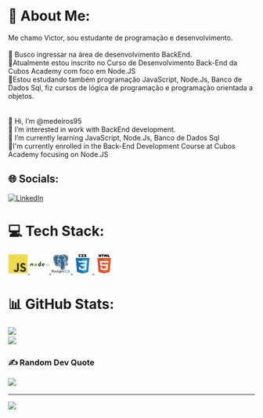 # 💫 About Me:
 Me chamo Victor, sou estudante de programação e desenvolvimento.<br><br>👀 Busco ingressar na área de desenvolvimento BackEnd.<br>🌱Atualmente estou inscrito no Curso de Desenvolvimento Back-End da Cubos Academy com foco em Node.JS<br>🌱Estou estudando também programação JavaScript, Node.Js, Banco de Dados Sql, fiz cursos de lógica de programação e programação orientada a objetos.<br><br><br>👋 Hi, I’m @medeiros95<br>👀 I’m interested in work with BackEnd development.<br>🌱 I’m currently learning JavaScript, Node.Js, Banco de Dados Sql <br>🌱I'm currently enrolled in the Back-End Development Course at Cubos Academy focusing on Node.JS<br>


## 🌐 Socials:
[![LinkedIn](https://img.shields.io/badge/LinkedIn-%230077B5.svg?logo=linkedin&logoColor=white)](https://www.linkedin.com/in/vi-medeiros/) 

# 💻 Tech Stack:

<a href="https://developer.mozilla.org/en-US/docs/Web/JavaScript" target="_blank" rel="noreferrer"> <img src="https://raw.githubusercontent.com/devicons/devicon/master/icons/javascript/javascript-original.svg" alt="javascript" width="40" height="40"/> </a> <a href="https://nodejs.org" target="_blank" rel="noreferrer"> <img src="https://raw.githubusercontent.com/devicons/devicon/master/icons/nodejs/nodejs-original-wordmark.svg" alt="nodejs" width="40" height="40"/> </a>
<a href="https://www.postgresql.org" target="_blank" rel="noreferrer"> <img src="https://raw.githubusercontent.com/devicons/devicon/master/icons/postgresql/postgresql-original-wordmark.svg" alt="postgresql" width="40" height="40"/> </a>
<a href="https://www.w3schools.com/css/" target="_blank" rel="noreferrer"> <img src="https://raw.githubusercontent.com/devicons/devicon/master/icons/css3/css3-original-wordmark.svg" alt="css3" width="40" height="40"/> </a> <a href="https://www.w3.org/html/" target="_blank" rel="noreferrer"> <img src="https://raw.githubusercontent.com/devicons/devicon/master/icons/html5/html5-original-wordmark.svg" alt="html5" width="40" height="40"/> </a> 
# 📊 GitHub Stats:
![](https://github-readme-streak-stats.herokuapp.com/?user=medeiros95&theme=vision-friendly-dark&hide_border=false)<br/>
![](https://github-readme-stats.vercel.app/api/top-langs/?username=medeiros95&theme=vision-friendly-dark&hide_border=false&include_all_commits=true&count_private=true&layout=compact)

### ✍️ Random Dev Quote
![](https://quotes-github-readme.vercel.app/api?type=horizontal&theme=tokyonight)

---
[![](https://visitcount.itsvg.in/api?id=medeiros95&icon=2&color=3)](https://visitcount.itsvg.in)

<!-- Proudly created with GPRM ( https://gprm.itsvg.in ) -->
